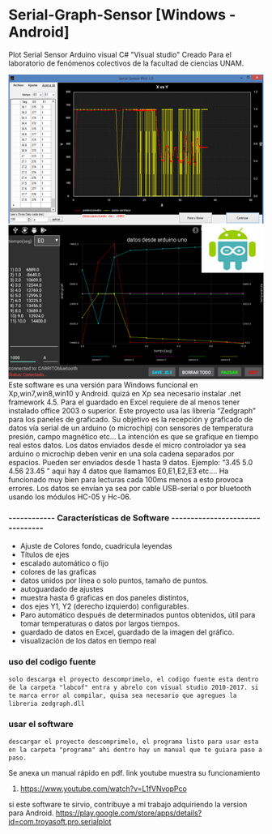 # Serial-Graph-Sensor [Windows - Android]
Plot Serial Sensor Arduino visual C# "Visual studio"
Creado Para el laboratorio de fenómenos colectivos de la facultad de ciencias UNAM.

![GitHub Logo](panel.png)
![GitHub Logo](panel-android2.png)
Este software es una versión para Windows funcional en Xp,win7,win8,win10 y Android. quizá en Xp sea necesario instalar .net framework 4.5. 
Para el guardado en Excel requiere de al menos tener instalado office 2003 o superior. Este proyecto usa las librería “Zedgraph” 
para los paneles de graficado.
Su objetivo es la recepción y graficado de datos vía serial de un arduino (o microchip) con sensores de temperatura presión, campo 
magnético etc…  La intención es que se grafique en tiempo real estos datos. Los datos enviados desde el micro controlador ya sea
arduino o microchip deben venir en una sola cadena separados por espacios. Pueden ser enviados desde 1 hasta 9 datos.
Ejemplo: “3.45 5.0 4.56 23.45 ” aquí hay 4 datos  que llamamos E0,E1,E2,E3 etc…. Ha funcionado muy bien para lecturas cada 100ms menos a esto provoca errores.
Los datos se envían ya sea por cable USB-serial o por bluetooth usando los módulos HC-05 y Hc-06.

###  ------------  Características de Software   --------------------------------
* Ajuste de Colores fondo, cuadricula leyendas
* Títulos de ejes
* escalado automático o fijo
* colores de las graficas
* datos unidos por línea o solo puntos, tamaño de puntos.
* autoguardado de ajustes
* muestra hasta 6 graficas en dos paneles distintos,
* dos ejes Y1, Y2 (derecho izquierdo) configurables.
* Paro automático después de determinados puntos obtenidos, útil para tomar temperaturas o datos por largos tiempos.
* guardado de datos en Excel, guardado de la imagen del gráfico.
* visualización de los datos en tiempo real 

### uso del codigo fuente
    solo descarga el proyecto descomprimelo, el codigo fuente esta dentro de la carpeta "labcof" entra y abrelo con visual studio 2010-2017. si te marca error al compilar, quisa sea necesario que agregues la libreria zedgraph.dll  
### usar el software
    descargar el proyecto descomprimelo, el programa listo para usar esta en la carpeta "programa" ahi dentro hay un manual que te guiara paso a paso. 

  Se anexa un manual rápido en pdf.
link youtube muestra su funcionamiento
1. https://www.youtube.com/watch?v=L1fVNvopPco


si este software te sirvio, contribuye a mi trabajo adquiriendo la version para Android. https://play.google.com/store/apps/details?id=com.troyasoft.pro.serialplot

